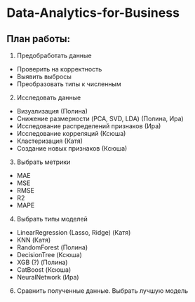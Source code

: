 # Data-Analytics-for-Business

## План работы:

1. Предобработать данные
 * Проверить на корректность
 * Выявить выбросы
 * Преобразовать типы к численным
 
2. Исследовать данные
 * Визуализация (Полина)
 * Снижение размерности (PCA, SVD, LDA) (Полина, Ира)
 * Исследование распределений признаков (Ира)
 * Исследование корреляций (Ксюша)
 * Кластеризация (Катя)
 * Создание новых признаков (Ксюша)
 
3. Выбрать метрики
 * MAE
 * MSE
 * RMSE
 * R2
 * MAPE

4. Выбрать типы моделей
 * LinearRegression (Lasso, Ridge) (Катя)
 * KNN (Катя)
 * RandomForest (Полина)
 * DecisionTree (Ксюша)
 * XGB (?) (Полина)
 * CatBoost (Ксюша)
 * NeuralNetwork (Ира)

6. Сравнить полученные данные. Выбрать лучшую модель

